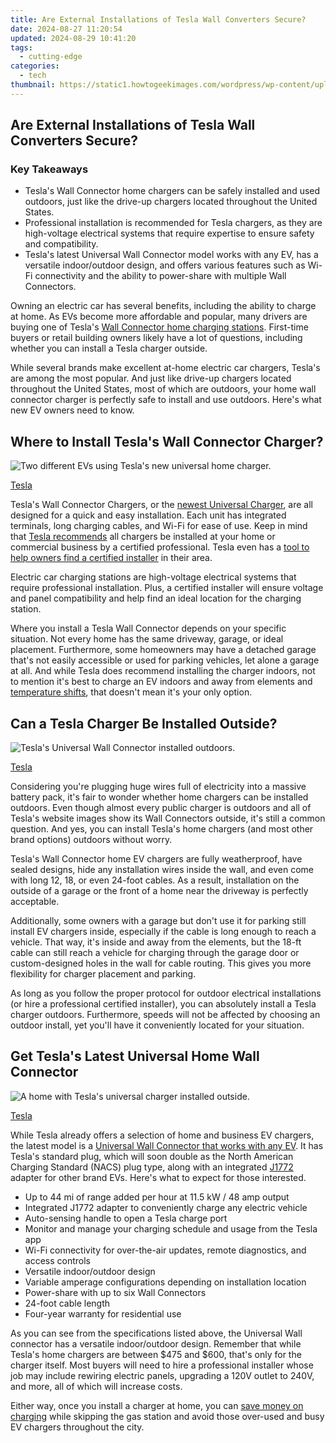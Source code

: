 ```yaml
---
title: Are External Installations of Tesla Wall Converters Secure?
date: 2024-08-27 11:20:54
updated: 2024-08-29 10:41:20
tags:
  - cutting-edge
categories:
  - tech
thumbnail: https://static1.howtogeekimages.com/wordpress/wp-content/uploads/2023/08/wall-connector-outside.jpg
---
```


## Are External Installations of Tesla Wall Converters Secure?

### Key Takeaways

* Tesla's Wall Connector home chargers can be safely installed and used outdoors, just like the drive-up chargers located throughout the United States.
* Professional installation is recommended for Tesla chargers, as they are high-voltage electrical systems that require expertise to ensure safety and compatibility.
* Tesla's latest Universal Wall Connector model works with any EV, has a versatile indoor/outdoor design, and offers various features such as Wi-Fi connectivity and the ability to power-share with multiple Wall Connectors.

 Owning an electric car has several benefits, including the ability to charge at home. As EVs become more affordable and popular, many drivers are buying one of Tesla's [Wall Connector home charging stations](https://unlock-android.techidaily.com/still-using-pattern-locks-with-infinix-smart-7-tips-tricks-and-helpful-advice-by-drfone-android/). First-time buyers or retail building owners likely have a lot of questions, including whether you can install a Tesla charger outside.

 While several brands make excellent at-home electric car chargers, Tesla's are among the most popular. And just like drive-up chargers located throughout the United States, most of which are outdoors, your home wall connector charger is perfectly safe to install and use outdoors. Here's what new EV owners need to know.

##  Where to Install Tesla's Wall Connector Charger?

![Two different EVs using Tesla's new universal home charger.](https://static1.howtogeekimages.com/wordpress/wp-content/uploads/2023/08/tesla-vw-ev-driveway-charging.jpg) 

[Tesla](https://shop.tesla.com/product/universal-wall-connector)

 Tesla's Wall Connector Chargers, or the [newest Universal Charger](https://unlock-android.techidaily.com/still-using-pattern-locks-with-infinix-smart-7-tips-tricks-and-helpful-advice-by-drfone-android/), are all designed for a quick and easy installation. Each unit has integrated terminals, long charging cables, and Wi-Fi for ease of use. Keep in mind that [Tesla recommends](https://www.tesla.com/support/charging/wall-connector/installing) all chargers be installed at your home or commercial business by a certified professional. Tesla even has a [tool to help owners find a certified installer](https://www.tesla.com/support/certified-installers?productType=homecharging) in their area.

 Electric car charging stations are high-voltage electrical systems that require professional installation. Plus, a certified installer will ensure voltage and panel compatibility and help find an ideal location for the charging station.

 Where you install a Tesla Wall Connector depends on your specific situation. Not every home has the same driveway, garage, or ideal placement. Furthermore, some homeowners may have a detached garage that's not easily accessible or used for parking vehicles, let alone a garage at all. And while Tesla does recommend installing the charger indoors, not to mention it's best to charge an EV indoors and away from elements and [temperature shifts](https://some-techniques.techidaily.com/new-how-to-use-luts-in-premiere-pro/), that doesn't mean it's your only option.

##  Can a Tesla Charger Be Installed Outside?

![Tesla's Universal Wall Connector installed outdoors.](https://static1.howtogeekimages.com/wordpress/wp-content/uploads/2023/08/tesla-outdoors-charger.jpg) 

[Tesla](https://shop.tesla.com/product/universal-wall-connector)

 Considering you're plugging huge wires full of electricity into a massive battery pack, it's fair to wonder whether home chargers can be installed outdoors. Even though almost every public charger is outdoors and all of Tesla's website images show its Wall Connectors outside, it's still a common question. And yes, you can install Tesla's home chargers (and most other brand options) outdoors without worry.

 Tesla's Wall Connector home EV chargers are fully weatherproof, have sealed designs, hide any installation wires inside the wall, and even come with long 12, 18, or even 24-foot cables. As a result, installation on the outside of a garage or the front of a home near the driveway is perfectly acceptable.

 Additionally, some owners with a garage but don't use it for parking still install EV chargers inside, especially if the cable is long enough to reach a vehicle. That way, it's inside and away from the elements, but the 18-ft cable can still reach a vehicle for charging through the garage door or custom-designed holes in the wall for cable routing. This gives you more flexibility for charger placement and parking.

 As long as you follow the proper protocol for outdoor electrical installations (or hire a professional certified installer), you can absolutely install a Tesla charger outdoors. Furthermore, speeds will not be affected by choosing an outdoor install, yet you'll have it conveniently located for your situation.

##  Get Tesla's Latest Universal Home Wall Connector

![A home with Tesla's universal charger installed outside.](https://static1.howtogeekimages.com/wordpress/wp-content/uploads/2023/08/tesla-home-charger.jpg) 

[Tesla](https://shop.tesla.com/product/universal-wall-connector) 

 While Tesla already offers a selection of home and business EV chargers, the latest model is a [Universal Wall Connector that works with any EV](https://unlock-android.techidaily.com/still-using-pattern-locks-with-infinix-smart-7-tips-tricks-and-helpful-advice-by-drfone-android/). It has Tesla's standard plug, which will soon double as the North American Charging Standard (NACS) plug type, along with an integrated [J1772](https://data-safeguard.techidaily.com/1721202660702-stellar-file-eraser-5-windows-standard-en-setting-scheduler-for/) adapter for other brand EVs. Here's what to expect for those interested.

* Up to 44 mi of range added per hour at 11.5 kW / 48 amp output
* Integrated J1772 adapter to conveniently charge any electric vehicle
* Auto-sensing handle to open a Tesla charge port
* Monitor and manage your charging schedule and usage from the Tesla app
* Wi-Fi connectivity for over-the-air updates, remote diagnostics, and access controls
* Versatile indoor/outdoor design
* Variable amperage configurations depending on installation location
* Power-share with up to six Wall Connectors
* 24-foot cable length
* Four-year warranty for residential use

 As you can see from the specifications listed above, the Universal Wall connector has a versatile indoor/outdoor design. Remember that while Tesla's home chargers are between $475 and $600, that's only for the charger itself. Most buyers will need to hire a professional installer whose job may include rewiring electric panels, upgrading a 120V outlet to 240V, and more, all of which will increase costs.

 Either way, once you install a charger at home, you can [save money on charging](https://some-knowledge.techidaily.com/grau-gmbhs-video-restoration-suite-comprehensive-hardware-and-software-fixes/) while skipping the gas station and avoid those over-used and busy EV chargers throughout the city.

<ins class="adsbygoogle"
     style="display:block"
     data-ad-format="autorelaxed"
     data-ad-client="ca-pub-7571918770474297"
     data-ad-slot="1223367746"></ins>



<ins class="adsbygoogle"
     style="display:block"
     data-ad-client="ca-pub-7571918770474297"
     data-ad-slot="8358498916"
     data-ad-format="auto"
     data-full-width-responsive="true"></ins>
